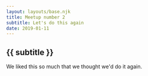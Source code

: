 ```yaml
---
layout: layouts/base.njk
title: Meetup number 2
subtitle: Let's do this again
date: 2019-01-11
---
```


## {{ subtitle }}

We liked this so much that we thought we'd do it again.


